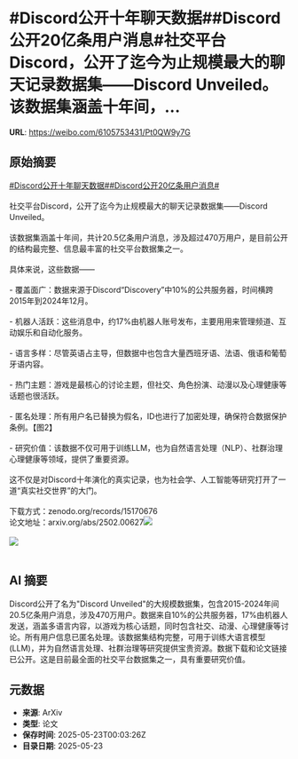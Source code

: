 # #Discord公开十年聊天数据##Discord公开20亿条用户消息#社交平台Discord，公开了迄今为止规模最大的聊天记录数据集——Discord Unveiled。该数据集涵盖十年间，...

**URL**: https://weibo.com/6105753431/Pt0QW9y7G

## 原始摘要

<a href="https://m.weibo.cn/search?containerid=231522type%3D1%26t%3D10%26q%3D%23Discord%E5%85%AC%E5%BC%80%E5%8D%81%E5%B9%B4%E8%81%8A%E5%A4%A9%E6%95%B0%E6%8D%AE%23&amp;extparam=%23Discord%E5%85%AC%E5%BC%80%E5%8D%81%E5%B9%B4%E8%81%8A%E5%A4%A9%E6%95%B0%E6%8D%AE%23" data-hide=""><span class="surl-text">#Discord公开十年聊天数据#</span></a><a href="https://m.weibo.cn/search?containerid=231522type%3D1%26t%3D10%26q%3D%23Discord%E5%85%AC%E5%BC%8020%E4%BA%BF%E6%9D%A1%E7%94%A8%E6%88%B7%E6%B6%88%E6%81%AF%23&amp;extparam=%23Discord%E5%85%AC%E5%BC%8020%E4%BA%BF%E6%9D%A1%E7%94%A8%E6%88%B7%E6%B6%88%E6%81%AF%23" data-hide=""><span class="surl-text">#Discord公开20亿条用户消息#</span></a><br><br>社交平台Discord，公开了迄今为止规模最大的聊天记录数据集——Discord Unveiled。<br><br>该数据集涵盖十年间，共计20.5亿条用户消息，涉及超过470万用户，是目前公开的结构最完整、信息最丰富的社交平台数据集之一。<br><br>具体来说，这些数据——<br><br>- 覆盖面广：数据来源于Discord“Discovery”中10%的公共服务器，时间横跨2015年到2024年12月。<br>    <br>- 机器人活跃：这些消息中，约17%由机器人账号发布，主要用用来管理频道、互动娱乐和自动化服务。<br>    <br>- 语言多样：尽管英语占主导，但数据中也包含大量西班牙语、法语、俄语和葡萄牙语内容。<br>    <br>- 热门主题：游戏是最核心的讨论主题，但社交、角色扮演、动漫以及心理健康等话题也很活跃。<br>    <br>- 匿名处理：所有用户名已替换为假名，ID也进行了加密处理，确保符合数据保护条例。【图2】<br>    <br>- 研究价值：该数据不仅可用于训练LLM，也为自然语言处理（NLP）、社群治理心理健康等领域，提供了重要资源。<br><br>这不仅是对Discord十年演化的真实记录，也为社会学、人工智能等研究打开了一道“真实社交世界”的大门。<br><br>下载方式：zenodo.org/records/15170676<br>论文地址：arxiv.org/abs/2502.00627<img style="" src="https://tvax4.sinaimg.cn/large/006Fd7o3ly1i1odjtzu6nj31qi0uo144.jpg" referrerpolicy="no-referrer"><br><br><img style="" src="https://tvax4.sinaimg.cn/large/006Fd7o3gy1i1odjvheynj311e0iyamk.jpg" referrerpolicy="no-referrer"><br><br>

## AI 摘要

Discord公开了名为"Discord Unveiled"的大规模数据集，包含2015-2024年间20.5亿条用户消息，涉及470万用户。数据来自10%的公共服务器，17%由机器人发送，涵盖多语言内容，以游戏为核心话题，同时包含社交、动漫、心理健康等讨论。所有用户信息已匿名处理。该数据集结构完整，可用于训练大语言模型(LLM)，并为自然语言处理、社群治理等研究提供宝贵资源。数据下载和论文链接已公开。这是目前最全面的社交平台数据集之一，具有重要研究价值。

## 元数据

- **来源**: ArXiv
- **类型**: 论文
- **保存时间**: 2025-05-23T00:03:26Z
- **目录日期**: 2025-05-23
